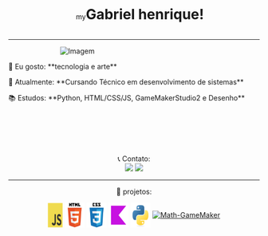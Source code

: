 <div id="user-content-toc">
 <ul align="center">
     <summary>my<h1 style="display: inline-block">Gabriel henrique!</h1></summary>
  </ul>
</div>

-----------------------------------------------------------
<!-- GIF -->
   <img align="right" src="https://github.com/user-attachments/assets/bfe64b6c-de71-4064-bd9d-3295ff262b74"  min-width="400px" max-width="400px" width="400px" align="right" alt="Imagem">

<br>


<div align="left"> 
 <p align="left">
   🦄 Eu gosto: **tecnologia e arte**
 </p>
 
 <p align="left">
   💼 Atualmente: **Cursando Técnico em desenvolvimento de sistemas**
 </p>
 
 <p align="left">
   📚 Estudos: **Python, HTML/CSS/JS, GameMakerStudio2 e Desenho**
 </p><br>
</div><br><br><br><br>


<div align ="center">
 📞 Contato: <br>
  <a href="mailto:ghncontato@gmail.com"><img src="https://img.shields.io/badge/Gmail-D14836?style=for-the-badge&logo=gmail&logoColor=white"></a>
  <a href="https://www.linkedin.com/in/gabriel-henrique-a61769271/"><img src="https://img.shields.io/badge/LinkedIn-0077B5?style=for-the-badge&logo=linkedin&logoColor=white" target="_blank"></a> 
</div>
<div aling ="center">
 
-----------------------------------------------------------

</div>


<div align="center"> 
 🔎 projetos:        

<a href="https://gabryelhenryque.github.io/htmlcssjs/"> <img align="top" alt="Math-javascript" height="50" width="30" src="https://github.com/devicons/devicon/blob/master/icons/javascript/javascript-original.svg"></a>
<a href="https://gabryelhenryque.github.io/exemple_html/"><img align="center" alt="Math-html5" height="50" width="40" src="https://github.com/devicons/devicon/blob/master/icons/html5/html5-original-wordmark.svg"></a>
<a href="https://gabryelhenryque.github.io/exemple_css-html/"><img align="center" alt="Math-css3" height="50" width="40" src="https://github.com/devicons/devicon/blob/master/icons/css3/css3-original-wordmark.svg"></a>
<img align="center" alt="Math-Kotlin" height="50" width="40" src="https://github.com/devicons/devicon/blob/master/icons/kotlin/kotlin-plain.svg"> <img align="center" alt="Math-Python" height="50" width="40" src="https://github.com/devicons/devicon/blob/master/icons/python/python-original.svg"> 
<a href="https://nezit.itch.io/iunior"><img align="center" alt="Math-GameMaker" width="40" src="https://th.bing.com/th/id/OIP.kodoullLKGdpPt7K0FUlLwHaHa?rs=1&pid=ImgDetMain"></a>

 </div>
